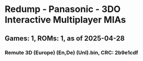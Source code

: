 # Redump - Panasonic - 3DO Interactive Multiplayer MIAs
## Games: 1, ROMs: 1, as of 2025-04-28

### Remute 3D (Europe) (En,De) (Unl).bin, CRC: 2b9e1cdf
